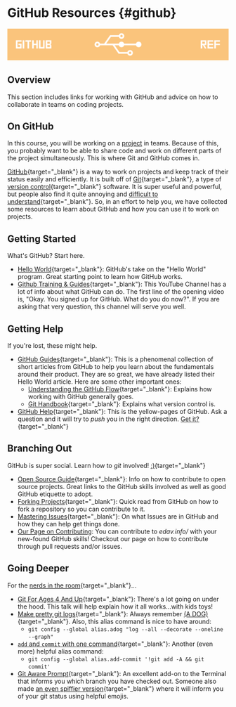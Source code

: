 # GitHub Resources {#github}

![](images/banners/banner_github.png)

## Overview

This section includes links for working with GitHub and advice on how to collaborate in teams on coding projects.

## On GitHub

In this course, you will be working on a [project](project.html) in teams. Because of this, you probably want to be able to share code and work on different parts of the project simultaneously. This is where Git and GitHub comes in. 

[GitHub](https://github.com/){target="_blank"} is a way to work on projects and keep track of their status easily and efficiently. It is built off of [Git](https://git-scm.com/){target="_blank"}, a type of [version control](https://en.wikipedia.org/wiki/Version_control){target="_blank"} software. It is super useful and powerful, but people also find it quite annoying and [difficult to understand](https://xkcd.com/1597/){target="_blank"}. So, in an effort to help you, we have collected some resources to learn about GitHub and how you can use it to work on projects.

## Getting Started

What's GitHub? Start here.

- [Hello World](https://guides.github.com/activities/hello-world/){target="_blank"}: GitHub's take on the "Hello World" program. Great starting point to learn how GitHub works.
- [Github Training & Guides](https://www.youtube.com/githubguides){target="_blank"}: This YouTube Channel has a lot of info about what GitHub can do. The first line of the opening video is, "Okay. You signed up for GitHub.  What do you do now?". If you are asking that very question, this channel will serve you well.

## Getting Help

If you're lost, these might help.

- [GitHub Guides](https://guides.github.com/){target="_blank"}: This is a phenomenal collection of short articles from GitHub to help you learn about the fundamentals around their product. They are so great, we have already listed their Hello World article. Here are some other important ones:
    - [Understanding the GitHub Flow](https://guides.github.com/introduction/flow/){target="_blank"}: Explains how working with GitHub generally goes.
    - [Git Handbook](https://guides.github.com/introduction/git-handbook/){target="_blank"}: Explains what version control is.
- [GitHub Help](https://help.github.com/){target="_blank"}: This is the yellow-pages of GitHub. Ask a question and it will try to *push* you in the right direction. [Get it?](https://getyarn.io/yarn-clip/6e7f4795-b65b-4fad-b1fb-c5c9161a95fa){target="_blank"}

## Branching Out

GitHub is super social. Learn how to *git* involved! [:)](https://getyarn.io/yarn-clip/c5de0e9e-6122-48f9-87ed-337aeb2e9ae4){target="_blank"}

- [Open Source Guide](https://opensource.guide/how-to-contribute/){target="_blank"}: Info on how to contribute to open source projects. Great links to the GitHub skills involved as well as good GitHub etiquette to adopt.
- [Forking Projects](https://guides.github.com/activities/forking/){target="_blank"}: Quick read from GitHub on how to fork a repository so you can contribute to it.
- [Mastering Issues](https://guides.github.com/features/issues/){target="_blank"}: On what Issues are in GitHub and how they can help get things done.
- [Our Page on Contributing](contribute.html): You can contribute to *edav.info/* with your new-found GitHub skills! Checkout our page on how to contribute through pull requests and/or issues.

## Going Deeper

For the [nerds in the room](https://getyarn.io/yarn-clip/64bbb001-ed8a-450a-8826-b939f653b969){target="_blank"}...

- [Git For Ages 4 And Up](https://www.youtube.com/watch?v=3m7BgIvC-uQ){target="_blank"}: There's a lot going on under the hood. This talk will help explain how it all works...with kids toys!
- [Make pretty git logs](https://stackoverflow.com/questions/1057564/pretty-git-branch-graphs){target="_blank"}: Always remember [(A DOG)](https://i.stack.imgur.com/ElVkf.jpg){target="_blank"}. Also, this alias command is nice to have around:
    - `git config --global alias.adog "log --all --decorate --oneline --graph"`
- [`add` and `commit` with one command](https://stackoverflow.com/questions/4298960/git-add-and-commit-in-one-command){target="_blank"}: Another (even more) helpful alias command:
    - `git config --global alias.add-commit '!git add -A && git commit'`
- [Git Aware Prompt](https://github.com/jimeh/git-aware-prompt){target="_blank"}: An excellent add-on to the Terminal that informs you which branch you have checked out. Someone also made [an even spiffier version](https://github.com/udondan/git-aware-prompt){target="_blank"} where it will inform you of your git status using helpful emojis.
